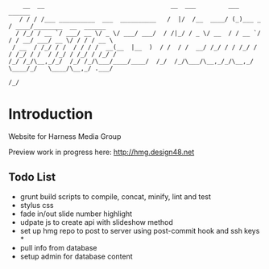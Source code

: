 ```
    __  __                                   __  ___         ___          ______                     
   / / / /___ __________  ___  __________   /  |/  /__  ____/ (_)___ _   / ____/________  __  ______ 
  / /_/ / __ `/ ___/ __ \/ _ \/ ___/ ___/  / /|_/ / _ \/ __  / / __ `/  / / __/ ___/ __ \/ / / / __ \
 / __  / /_/ / /  / / / /  __(__  |__  )  / /  / /  __/ /_/ / / /_/ /  / /_/ / /  / /_/ / /_/ / /_/ /
/_/ /_/\__,_/_/  /_/ /_/\___/____/____/  /_/  /_/\___/\__,_/_/\__,_/   \____/_/   \____/\__,_/ .___/ 
                                                                                            /_/      
```

# Introduction

Website for Harness Media Group

Preview work in progress here: http://hmg.design48.net

##  Todo List

* grunt build scripts to compile, concat, minify, lint and test
* stylus css
* fade in/out slide number highlight
* udpate js to create api with slideshow method
* set up hmg repo to post to server using post-commit hook and ssh keys *
* pull info from database
* setup admin for database content
